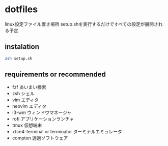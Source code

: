 # dotfiles
linux設定ファイル置き場所
setup.shを実行するだけですべての設定が展開される予定

## instalation
```bash
zsh setup.sh
```

## requirements or recommended
- fzf あいまい検索
- zsh シェル
- vim エディタ
- neovim エディタ
- i3-wm ウィンドウマネージャ
- rofi アプリケーションランチャ
- tmux 仮想端末
- xfce4-terminal or terminator ターミナルエミュレータ
- compton 透過ソフトウェア

## 
